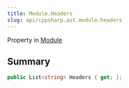 ```yaml
---
title: Module.Headers
slug: api/cppsharp.ast.module.headers
---
```

Property in [Module](/api/cppsharp/ast/module)

## Summary



```csharp
public List<string> Headers { get; };
```

